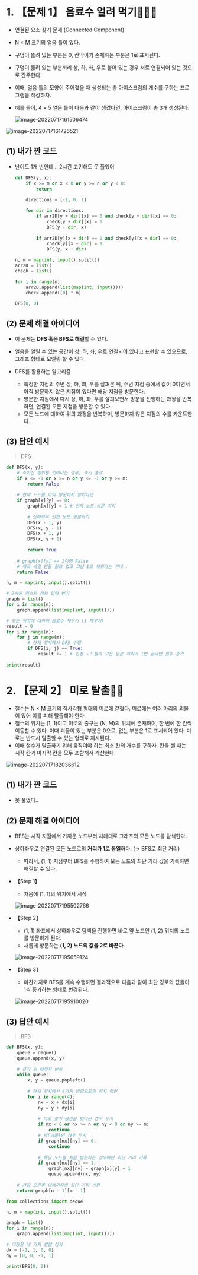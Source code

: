 # 1. 【문제 1】 음료수 얼려 먹기🍨🍧🍦

- 연결된 요소 찾기 문제 (Connected Component)

- N × M 크기의 얼음 틀이 있다.
- 구멍이 뚫려 있는 부분은 0, 칸막이가 존재하는 부분은 1로 표시된다.
- 구멍이 뚫려 있는 부분끼리 상, 하, 좌, 우로 붙어 있는 경우 서로 연결되어 있는 것으로 간주한다.
- 이때, 얼음 틀의 모양이 주어졌을 때 생성되는 총 아이스크림의 개수를 구하는 프로그램을 작성하자.



- 예를 들어, 4 × 5 얼음 틀이 다음과 같이 생겼다면, 아이스크림이 총 3개 생성된다.

  ![image-20220717161506474](Assets/12_DFS_BFS.assets/image-20220717161506474.png)

![image-20220717161726521](Assets/12_DFS_BFS.assets/image-20220717161726521.png)



## (1) 내가 짠 코드

- 난이도 1개 반인데... 2시간 고민해도 못 풀었어

  ```python
  def DFS(y, x):
      if x >= m or x < 0 or y >= n or y < 0:
          return
      
      directions = [-1, 0, 1]
  
      for dir in directions:
          if arr2D[y + dir][x] == 0 and check[y + dir][x] == 0:
              check[y + dir][x] = 1
              DFS(y + dir, x)
              
          if arr2D[y][x + dir] == 0 and check[y][x + dir] == 0:
              check[y][x + dir] = 1
              DFS(y, x + dir)
  
  n, m = map(int, input().split())
  arr2D = list()
  check = list()
  
  for i in range(n):
      arr2D.append(list(map(int, input())))
      check.append([0] * m)
  
  DFS(0, 0)
  ```



## (2) 문제 해결 아이디어

- 이 문제는 **DFS 혹은 BFS로 해결**할 수 있다.
- 얼음을 얼릴 수 있는 공간이 상, 하, 좌, 우로 연결되어 있다고 표현할 수 있으므로, 그래프 형태로 모델링 할 수 있다.

- DFS를 활용하는 알고리즘
  - 특정한 지점의 주변 상, 하, 좌, 우를 살펴본 뒤, 주변 지점 중에서 값이 0이면서 아직 방문하지 않은 지점이 있다면 해당 지점을 방문한다.
  - 방문한 지점에서 다시 상, 하, 좌, 우를 살펴보면서 방문을 진행하는 과정을 반복하면, 연결된 모든 지점을 방문할 수 있다.
  - 모든 노드에 대하여 위의 과정을 반복하며, 방문하지 않은 지점의 수를 카운트한다.



## (3) 답안 예시

> DFS

```python
def DFS(x, y):
    # 주어진 범위를 벗어나는 경우, 즉시 종료
    if x <= -1 or x >= n or y <= -1 or y >= m:
        return False
    
    # 현재 노드를 아직 방문하지 않았다면
    if graph[x][y] == 0:
        graph[x][y] = 1	# 현재 노드 방문 처리
        
        # 상하좌우 인접 노드 방문하기
        DFS(x - 1, y)
        DFS(x, y - 1)
        DFS(x + 1, y)
        DFS(x, y + 1)
        
        return True
    
    # graph[x][y] == 1이면 False
    # 체크 배열 만들 필요 없고 그냥 1로 채워가는 거네..
    return False
```

```python
n, m = map(int, input().split())

# 2차원 리스트 정보 입력 받기
graph = list()
for i in range(n):
    graph.append(list(map(int, input())))

# 모든 위치에 대하여 음료수 채우기 (1 채우기)
result = 0
for i in range(n):
    for j in range(m):
        # 현재 위치에서 DFS 수행
        if DFS(i, j) == True:
            result += 1	# 인접 노드들의 모든 방문 처리가 1번 끝나면 횟수 증가
            
print(result)
```



# 2. 【문제 2】 미로 탈출🐂🐃

- 철수는 N × M 크기의 직사각형 형태의 미로에 갇혔다. 미로에는 여러 마리의 괴물이 있어 이를 피해 탈출해야 한다.
- 철수의 위치는 (1, 1)이고 미로의 출구는 (N, M)의 위치에 존재하며, 한 번에 한 칸씩 이동할 수 있다. 이때 괴물이 있는 부분은 0으로, 없는 부분은 1로 표시되어 있다. 미로는 반드시 탈출할 수 있는 형태로 제시된다.
- 이때 철수가 탈출하기 위해 움직여야 하는 최소 칸의 개수를 구하자. 칸을 셀 때는 시작 칸과 마지막 칸을 모두 포함해서 계산한다.

![image-20220717182036612](Assets/12_DFS_BFS.assets/image-20220717182036612.png)

## (1) 내가 짠 코드

- 못 풀었다..



## (2) 문제 해결 아이디어

- BFS는 시작 지점에서 가까운 노드부터 차례대로 그래프의 모든 노드를 탐색한다.
- 상하좌우로 연결된 모든 노드로의 **거리가 1로 동일**하다. (→ BFS로 최단 거리)
  - 따라서, (1, 1) 지점부터 BFS를 수행하여 모든 노드의 최단 거리 값을 기록하면 해결할 수 있다.



- 【Step 1】 

  - 처음에 (1, 1)의 위치에서 시작

  ![image-20220717195502766](Assets/12_DFS_BFS.assets/image-20220717195502766.png)

- 【Step 2】 

  - (1, 1) 좌표에서 상하좌우로 탐색을 진행하면 바로 옆 노드인 (1, 2) 위치의 노드를 방문하게 된다.
  - 새롭게 방문하는 **(1, 2) 노드의 값을 2로 바꾼다.**

  ![image-20220717195659124](Assets/12_DFS_BFS.assets/image-20220717195659124.png)

- 【Step 3】 

  - 마찬가지로 BFS를 계속 수행하면 결과적으로 다음과 같이 최단 경로의 값들이 1씩 증가하는 형태로 변경된다.

  ![image-20220717195910020](Assets/12_DFS_BFS.assets/image-20220717195910020.png)



## (3) 답안 예시

> BFS

```python
def BFS(x, y):
    queue = deque()
    queue.append(x, y)
    
    # 큐가 빌 때까지 반복
    while queue:
        x, y = queue.popleft()
        
        # 현재 위치에서 4가지 방향으로의 위치 확인
        for i in range(4):
            nx = x + dx[i]
            ny = y + dy[i]
            
            # 미로 찾기 공간을 벗어난 경우 무시
            if nx < 0 or nx >= n or ny < 0 or ny >= m:
                continue
            # 벽(괴물)인 경우 무시
            if graph[nx][ny] == 0:
                continue
                
            # 해당 노드를 처음 방문하는 경우에만 최단 거리 기록
            if graph[nx][ny] == 1:
                graph[nx][ny] = graph[x][y] + 1
                queue.append(nx, ny)
    
    # 가장 오른쪽 아래까지의 최단 거리 반환
	return graph[n - 1][m - 1]
```

```python
from collections import deque

n, m = map(int, input().split())

graph = list()
for i in range(n):
    graph.append(list(map(int, input())))

# 이동할 네 가지 방향 정의
dx = [-1, 1, 0, 0]
dy = [0, 0, -1, 1]

print(BFS(0, 0))
```

